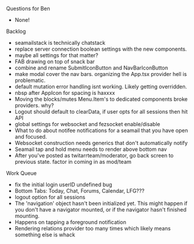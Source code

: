 Questions for Ben
* None!

Backlog
* seamailstack is technically chatstack
* replace server connection boolean settings with the new components.
* maybe all settings for that matter?
* FAB drawing on top of snack bar
* combine and rename SubmitIconButton and NavBarIconButton
* make modal cover the nav bars. organizing the App.tsx provider hell is problematic.
* default mutation error handling isnt working. Likely getting overridden.
* nbsp after AppIcon for spacing is haxxxx
* Moving the blocks/mutes Menu.Item's to dedicated components broke providers. why?
* Logout should default to clearData, if user opts for all sessions then hit API 
* global settings for websocket and fezsocket enable/disable
* What to do about notifee notifications for a seamail that you have open and focused.
* Websocket construction needs generics that don't automatically notify
* Seamail tap and hold menu needs to render above bottom nav
* After you've posted as twitarrteam/moderator, go back screen to previous state. factor in coming in as mod/team

Work Queue
* fix the initial login userID undefined bug
* Bottom Tabs: Today, Chat, Forums, Calendar, LFG???
* logout option for all sessions
*  The 'navigation' object hasn't been initialized yet. This might happen if you don't have a navigator mounted, or if the navigator hasn't finished mounting. 
  * Happens on tapping a foreground notification
* Rendering relations provider too many times which likely means something else is whack
